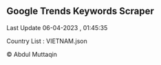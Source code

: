 

## Google Trends Keywords Scraper 
 
Last Update 06-04-2023 , 01:45:35

Country List :
VIETNAM.json



© Abdul Muttaqin 
